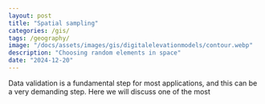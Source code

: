 ```yaml
---
layout: post
title: "Spatial sampling"
categories: /gis/
tags: /geography/
image: "/docs/assets/images/gis/digitalelevationmodels/contour.webp"
description: "Choosing random elements in space"
date: "2024-12-20"
---
```


Data validation is a fundamental step for most applications,
and this can be a very demanding step.
Here we will discuss one of the most 